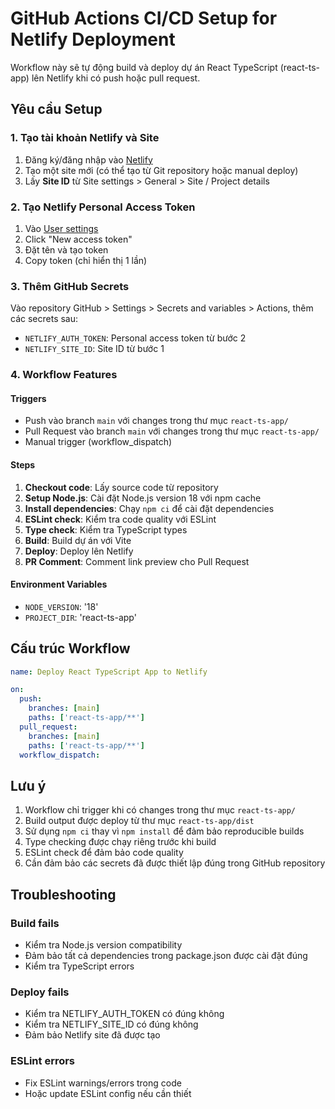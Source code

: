 # GitHub Actions CI/CD Setup for Netlify Deployment

Workflow này sẽ tự động build và deploy dự án React TypeScript (react-ts-app) lên Netlify khi có push hoặc pull request.

## Yêu cầu Setup

### 1. Tạo tài khoản Netlify và Site

1. Đăng ký/đăng nhập vào [Netlify](https://www.netlify.com/)
2. Tạo một site mới (có thể tạo từ Git repository hoặc manual deploy)
3. Lấy **Site ID** từ Site settings > General > Site / Project details

### 2. Tạo Netlify Personal Access Token

1. Vào [User settings](https://app.netlify.com/user/applications#personal-access-tokens)
2. Click "New access token"
3. Đặt tên và tạo token
4. Copy token (chỉ hiển thị 1 lần)

### 3. Thêm GitHub Secrets

Vào repository GitHub > Settings > Secrets and variables > Actions, thêm các secrets sau:

- `NETLIFY_AUTH_TOKEN`: Personal access token từ bước 2
- `NETLIFY_SITE_ID`: Site ID từ bước 1

### 4. Workflow Features

#### Triggers

- Push vào branch `main` với changes trong thư mục `react-ts-app/`
- Pull Request vào branch `main` với changes trong thư mục `react-ts-app/`
- Manual trigger (workflow_dispatch)

#### Steps

1. **Checkout code**: Lấy source code từ repository
2. **Setup Node.js**: Cài đặt Node.js version 18 với npm cache
3. **Install dependencies**: Chạy `npm ci` để cài đặt dependencies
4. **ESLint check**: Kiểm tra code quality với ESLint
5. **Type check**: Kiểm tra TypeScript types
6. **Build**: Build dự án với Vite
7. **Deploy**: Deploy lên Netlify
8. **PR Comment**: Comment link preview cho Pull Request

#### Environment Variables

- `NODE_VERSION`: '18'
- `PROJECT_DIR`: 'react-ts-app'

## Cấu trúc Workflow

```yaml
name: Deploy React TypeScript App to Netlify

on:
  push:
    branches: [main]
    paths: ['react-ts-app/**']
  pull_request:
    branches: [main] 
    paths: ['react-ts-app/**']
  workflow_dispatch:
```

## Lưu ý

1. Workflow chỉ trigger khi có changes trong thư mục `react-ts-app/`
2. Build output được deploy từ thư mục `react-ts-app/dist`
3. Sử dụng `npm ci` thay vì `npm install` để đảm bảo reproducible builds
4. Type checking được chạy riêng trước khi build
5. ESLint check để đảm bảo code quality
6. Cần đảm bảo các secrets đã được thiết lập đúng trong GitHub repository

## Troubleshooting

### Build fails

- Kiểm tra Node.js version compatibility
- Đảm bảo tất cả dependencies trong package.json được cài đặt đúng
- Kiểm tra TypeScript errors

### Deploy fails

- Kiểm tra NETLIFY_AUTH_TOKEN có đúng không
- Kiểm tra NETLIFY_SITE_ID có đúng không
- Đảm bảo Netlify site đã được tạo

### ESLint errors

- Fix ESLint warnings/errors trong code
- Hoặc update ESLint config nếu cần thiết